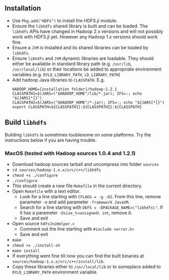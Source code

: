 ## Installation

- Use `Pkg.add("HDFS")` to install the HDFS.jl module.
- Ensure the `libhdfs` shared library is built and can be loaded. The `libhdfs` APIs have changed in Hadoop 2.x versions and will not possibly work with HDFS.jl yet. However any Hadoop 1.x versions should work fine.
- Ensure a `JVM` is installed and its shared libraries can be loaded by `libhdfs`.
- Ensure `libhdfs` and `JVM` dynamic libraries are loadable. They should either be available in standard library path (e.g. `/usr/lib`, `/usr/local/lib`) or their locations be added to appropriate environment variables (e.g. `DYLD_LIBRARY_PATH`, `LD_LIBRARY_PATH`)
- Add hadoop Java libraries to `CLASSPATH`. E.g.
    ````
    HADOOP_HOME=[installation folder]/hadoop-1.2.1
    CLASSPATH1=$(JARS=("$HADOOP_HOME"/lib/*.jar); IFS=:; echo "${JARS[*]}")
    CLASSPATH2=$(JARS=("$HADOOP_HOME"/*.jar); IFS=:; echo "${JARS[*]}")
    export CLASSPATH=${CLASSPATH1}:${CLASSPATH2}:${CLASSPATH}
    ````

## Build `libhdfs`

Building `libhdfs` is sometimes toublesome on some platforms. Try the instructions below if you are having trouble.

### MacOS (tested with Hadoop sources 1.0.4 and 1.2.1)

- Download hadoop sources tarball and uncompress into folder `sources`
- `cd sources/hadoop-1.x.x/src/c++/libhdfs`
- `chmod +x ./configure`
- `./configure`
- This should create a new file `Makefile` in the current directory.
- Open `Makefile` with a text editor.
    - Look for a line starting with `CFLAGS = -g -O2`. From this line, remove parameter `-m` and add parameter `-framework JavaVM`.
    - Search for a line starting with `DEFS = -DPACKAGE_NAME=\"libhdfs\"`. If it has a parameter `-Dsize_t=unsigned\ int`, remove it.
    - Save and exit
- Open source `hdfsJniHelper.c`
    - Comment out the line starting with `#include <error.h>`
    - Save and exit
- `make`
- `chmod +x ./install-sh`
- `make install`
- If everything went fine till now you can find the built binaries at `sources/hadoop-1.x.x/src/c++/install/lib`.
- Copy these libraries either to `/usr/local/lib` or to someplace added to `DYLD_LIBRARY_PATH` environment variable.


